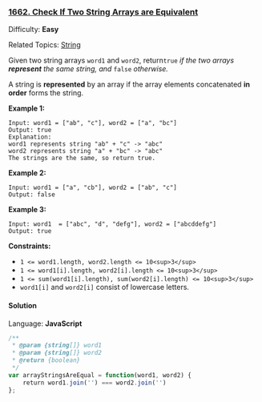 ### [1662\. Check If Two String Arrays are Equivalent](https://leetcode.com/problems/check-if-two-string-arrays-are-equivalent/)

Difficulty: **Easy**  

Related Topics: [String](https://leetcode.com/tag/string/)


Given two string arrays `word1` and `word2`, return`true` _if the two arrays **represent** the same string, and_ `false` _otherwise._

A string is **represented** by an array if the array elements concatenated **in order** forms the string.

**Example 1:**

```
Input: word1 = ["ab", "c"], word2 = ["a", "bc"]
Output: true
Explanation:
word1 represents string "ab" + "c" -> "abc"
word2 represents string "a" + "bc" -> "abc"
The strings are the same, so return true.
```

**Example 2:**

```
Input: word1 = ["a", "cb"], word2 = ["ab", "c"]
Output: false
```

**Example 3:**

```
Input: word1  = ["abc", "d", "defg"], word2 = ["abcddefg"]
Output: true
```

**Constraints:**

*   `1 <= word1.length, word2.length <= 10<sup>3</sup>`
*   `1 <= word1[i].length, word2[i].length <= 10<sup>3</sup>`
*   `1 <= sum(word1[i].length), sum(word2[i].length) <= 10<sup>3</sup>`
*   `word1[i]` and `word2[i]` consist of lowercase letters.


#### Solution

Language: **JavaScript**

```javascript
/**
 * @param {string[]} word1
 * @param {string[]} word2
 * @return {boolean}
 */
var arrayStringsAreEqual = function(word1, word2) {
    return word1.join('') === word2.join('')
};
```